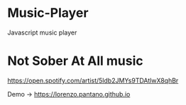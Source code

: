 # Music-Player
Javascript music player 

# Not Sober At All music
https://open.spotify.com/artist/5ldb2JMYs9TDAtlwX8qhBr

Demo -> https://lorenzo.pantano.github.io
